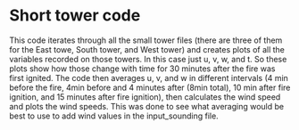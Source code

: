 # Short tower code
This code iterates through all the small tower files (there are three of them for the East towe, South tower, and West tower) and creates plots of all the variables
recorded on those towers. In this case just u, v, w, and t. So these plots show how those change with time for 30 minutes after the fire was first ignited. 
The code then averages u, v, and w in different intervals (4 min before the fire, 4min before and 4 minutes after (8min total), 10 min after fire ignition, and 15
minutes after fire ignition), then calculates the wind speed and plots the wind speeds.
This was done to see what averaging would be best to use to add wind values in the input_sounding file.
